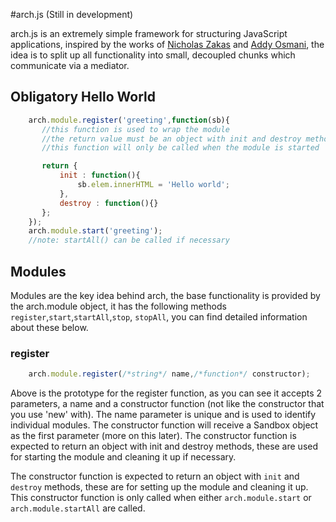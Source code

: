 #arch.js (Still in development)

arch.js is an extremely simple framework for structuring JavaScript applications, inspired by the works of [Nicholas Zakas](http://www.youtube.com/watch?v=vXjVFPosQHw) and [Addy Osmani](http://addyosmani.com/largescalejavascript/), the idea is to split up all functionality into small, decoupled chunks which communicate via a mediator.

## Obligatory Hello World
``` javascript
    arch.module.register('greeting',function(sb){
       //this function is used to wrap the module
       //the return value must be an object with init and destroy methods
       //this function will only be called when the module is started

       return {
           init : function(){
               sb.elem.innerHTML = 'Hello world';
           },
           destroy : function(){}
       };
    });
    arch.module.start('greeting');
    //note: startAll() can be called if necessary
```

## Modules
Modules are the key idea behind arch, the base functionality is provided by the arch.module object, it has the following methods `register`,`start`,`startAll`,`stop`, `stopAll`, you can find detailed information about these below.

### register
``` javascript
    arch.module.register(/*string*/ name,/*function*/ constructor);
```
Above is the prototype for the register function, as you can see it accepts 2 parameters, a name and a constructor function (not like the constructor that you use 'new' with). The name parameter is unique and is used to identify individual modules. The constructor function will receive a Sandbox object as the first parameter (more on this later). The constructor function is expected to return an object with init and destroy methods, these are used for starting the module and cleaning it up if necessary.

The constructor function is expected to return an object with `init` and `destroy` methods, these are for setting up the module and cleaning it up. This constructor function is only called when either `arch.module.start` or `arch.module.startAll` are called.